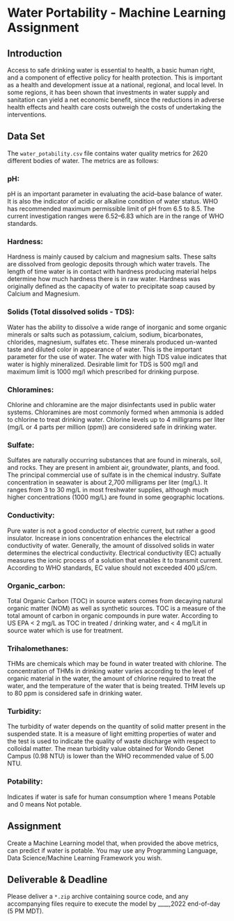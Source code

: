 # Water Portability - Machine Learning Assignment

## Introduction

Access to safe drinking water is essential to health, a basic human right, and
a component of effective policy for health protection. This is important as a
health and development issue at a national, regional, and local level. In some
regions, it has been shown that investments in water supply and sanitation can
yield a net economic benefit, since the reductions in adverse health effects
and health care costs outweigh the costs of undertaking the interventions.

## Data Set

The `water_potability.csv` file contains water quality metrics for 2620
different bodies of water. The metrics are as follows:

### pH:

pH is an important parameter in evaluating the acid–base balance of water. It
is also the indicator of acidic or alkaline condition of water status. WHO has
recommended maximum permissible limit of pH from 6.5 to 8.5. The current
investigation ranges were 6.52–6.83 which are in the range of WHO standards.

### Hardness:

Hardness is mainly caused by calcium and magnesium salts. These salts are
dissolved from geologic deposits through which water travels. The length of
time water is in contact with hardness producing material helps determine how
much hardness there is in raw water. Hardness was originally defined as the
capacity of water to precipitate soap caused by Calcium and Magnesium.

### Solids (Total dissolved solids - TDS):

Water has the ability to dissolve a wide range of inorganic and some organic
minerals or salts such as potassium, calcium, sodium, bicarbonates, chlorides,
magnesium, sulfates etc. These minerals produced un-wanted taste and diluted
color in appearance of water. This is the important parameter for the use of
water. The water with high TDS value indicates that water is highly mineralized.
Desirable limit for TDS is 500 mg/l and maximum limit is 1000 mg/l which
prescribed for drinking purpose.

### Chloramines:

Chlorine and chloramine are the major disinfectants used in public water
systems. Chloramines are most commonly formed when ammonia is added to chlorine
to treat drinking water. Chlorine levels up to 4 milligrams per liter
(mg/L or 4 parts per million (ppm)) are considered safe in drinking water.

### Sulfate:

Sulfates are naturally occurring substances that are found in minerals, soil,
and rocks. They are present in ambient air, groundwater, plants, and food. The
principal commercial use of sulfate is in the chemical industry. Sulfate
concentration in seawater is about 2,700 milligrams per liter (mg/L). It ranges
from 3 to 30 mg/L in most freshwater supplies, although much higher
concentrations (1000 mg/L) are found in some geographic locations.

### Conductivity:

Pure water is not a good conductor of electric current, but rather a good
insulator. Increase in ions concentration enhances the electrical conductivity
of water. Generally, the amount of dissolved solids in water determines the
electrical conductivity. Electrical conductivity (EC) actually measures the
ionic process of a solution that enables it to transmit current. According to
WHO standards, EC value should not exceeded 400 μS/cm.

### Organic_carbon:

Total Organic Carbon (TOC) in source waters comes from decaying natural organic
matter (NOM) as well as synthetic sources. TOC is a measure of the total amount
of carbon in organic compounds in pure water. According to US EPA < 2 mg/L as
TOC in treated / drinking water, and < 4 mg/Lit in source water which is use
for treatment.

### Trihalomethanes:

THMs are chemicals which may be found in water treated with chlorine. The
concentration of THMs in drinking water varies according to the level of
organic material in the water, the amount of chlorine required to treat the
water, and the temperature of the water that is being treated. THM levels up
to 80 ppm is considered safe in drinking water.

### Turbidity:

The turbidity of water depends on the quantity of solid matter present in the
suspended state. It is a measure of light emitting properties of water and the
test is used to indicate the quality of waste discharge with respect to
colloidal matter. The mean turbidity value obtained for Wondo Genet Campus
(0.98 NTU) is lower than the WHO recommended value of 5.00 NTU.

### Potability:

Indicates if water is safe for human consumption where 1 means Potable and 0
means Not potable.

## Assignment

Create a Machine Learning model that, when provided the above metrics, can
predict if water is potable. You may use any Programming Language,
Data Science/Machine Learning Framework you wish.

## Deliverable & Deadline

Please deliver a `*.zip` archive containing source code, and any accompanying
files require to execute the model by ____,2022 end-of-day
(5 PM MDT).
